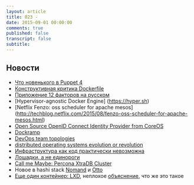 ```yaml
---
layout: article
title: 023 - 
date: 2015-09-01 00:00:00
comments: true
published: false
transcript: false
subtitle: 
---
```


## Новости

* [Что новенького в Puppet 4](https://www.devco.net/archives/2015/07/31/shiny-new-things-in-puppet-4.php)
* [Конструктивная критика Dockerfile](http://blog.wercker.com/2015/07/28/Dockerfiles-considered-harmful.html)
* [Приложение 12 факторов на русском](http://12factor.net/ru/)
* [Hypervisor-agnostic Docker Engine] (https://hyper.sh)
* [Netflix Fenzo: oss scheduler for apache mesos] (http://techblog.netflix.com/2015/08/fenzo-oss-scheduler-for-apache-mesos.html)
* [Open Source OpenID Connect Identity Provider from CoreOS](https://coreos.com/blog/announcing-dex/)
* [Dockramp](https://github.com/jlhawn/dockramp)
* [DevOps team topologies](http://www.infoq.com/articles/devops-team-topologies)
* [distributed operating systems evolution or revolution](https://speakerdeck.com/mhausenblas/distributed-operating-systems-evolution-or-revolution)
* [Инфраструктура как код практически невозможна](http://blog.packagecloud.io/eng/2015/09/15/automacon-infrastructure-as-code-might-be-literally-impossible/)
* [Лошадки, а не единороги](http://spox.github.io/slides/automacon-horses/#1)
* [Call me Maybe: Percona XtraDB Cluster](https://aphyr.com/posts/328-call-me-maybe-percona-xtradb-cluster)
* Новое в hashi stack [Nomand](https://www.nomadproject.io) и [Otto](http://ottoproject.io)
* [Еще один контейнер: LXD](http://insights.ubuntu.com/2015/09/23/infographic-lxd-machine-containers-from-ubuntu/),
  неплохое [объяснение](https://www.flockport.com/lxc-vs-lxd-vs-docker-making-sense-of-the-rapidly-evolving-container-ecosystem/),
  что же это такое
